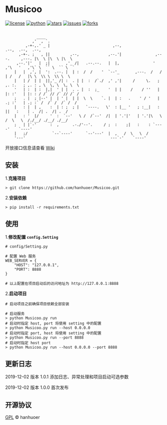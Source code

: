 # Musicoo

[![license](https://img.shields.io/github/license/hanhuoer/Musicoo?style=flat-square)](https://github.com/hanhuoer/Musicoo)
[![python](https://img.shields.io/badge/python-3.6-green?style=flat-square&logo=appveyor)](https://github.com/hanhuoer/Musicoo)
[![stars](https://img.shields.io/github/stars/hanhuoer/Musicoo?style=flat-square)](https://github.com/hanhuoer/Musicoo)
[![issues](https://img.shields.io/github/issues/hanhuoer/Musicoo?style=flat-square)](https://github.com/hanhuoer/Musicoo)
[![forks](https://img.shields.io/github/forks/hanhuoer/Musicoo?style=flat-square)](https://github.com/hanhuoer/Musicoo)

```
                                                                                                           
              ____                                                                                         
            ,'  , `.                                                                                       
         ,-+-,.' _ |                            ,--,                               .--,  .--,  .--,        
      ,-+-. ;   , ||         ,--,             ,--.'|               ,---.     ,---. |\  \ |\  \ |\  \       
     ,--.'|'   |  ;|       ,'_ /|   .--.--.   |  |,               '   ,'\   '   ,'\` \  `` \  `` \  `      
    |   |  ,', |  ':  .--. |  | :  /  /    '  `--'_       ,---.  /   /   | /   /   |\ \  \\ \  \\ \  \     
    |   | /  | |  ||,'_ /| :  . | |  :  /`./  ,' ,'|     /     \.   ; ,. :.   ; ,. : , \  \, \  \, \  \    
    '   | :  | :  |,|  ' | |  . . |  :  ;_    '  | |    /    / ''   | |: :'   | |: : / /` // /` // /` /    
    ;   . |  ; |--' |  | ' |  | |  \  \    `. |  | :   .    ' / '   | .; :'   | .; :` /  /` /  /` /  /     
    |   : |  | ,    :  | : ;  ; |   `----.   \'  : |__ '   ; :__|   :    ||   :    | .  /| .  /| .  /      
    |   : '  |/     '  :  `--'   \ /  /`--'  /|  | '.'|'   | '.'|\   \  /  \   \  /./__/ ./__/ ./__/       
    ;   | |`-'      :  ,      .-./'--'.     / ;  :    ;|   :    : `----'    `----'                         
    |   ;/           `--`----'      `--'---'  |  ,   /  \   \  /                                           
    '---'                                      ---`-'    `----'                                            
```

开放接口信息请查看 [Wiki](https://github.com/hanhuoer/Musicoo/wiki/Web-%E5%BC%80%E6%94%BE%E6%8E%A5%E5%8F%A3%E6%96%87%E6%A1%A3)

## 安装

1.**克隆项目**

```
> git clone https://github.com/hanhuoer/Musicoo.git
```

2.**安装依赖**

```
> pip install -r requirements.txt
```

## 使用

1.**修改配置  `config.Setting`**

```
# config/Setting.py

# 配置 Web 服务
WEB_SERVER = {
    "HOST": "127.0.0.1",
    "PORT": 8888
}

# 以上配置在项目启动后的访问地址为 http://127.0.0.1:8888
```

2.**启动项目**

```
# 启动项目之前确保项目依赖全部安装

# 启动服务
> python Musicoo.py run
# 启动时指定 host, port 将使用 setting 中的配置
> python Musicoo.py run --host 0.0.0.0
# 启动时指定 port, host 将使用 setting 中的配置
> python Musicoo.py run --port 8888
# 启动时指定 host port
> python Musicoo.py run --host 0.0.0.0 --port 8888
```

## 更新日志

2019-12-02 版本 1.0.1 添加日志、异常处理和项目启动可选参数

2019-12-02 版本 1.0.0 首次发布

## 开源协议

[GPL](https://github.com/hanhuoer/Musicoo/blob/master/LICENSE) © hanhuoer
